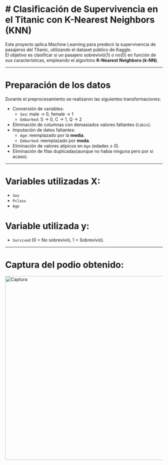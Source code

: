 # # Clasificación de Supervivencia en el Titanic con K-Nearest Neighbors (KNN)

Este proyecto aplica Machine Learning para predecir la supervivencia de pasajeros del Titanic, utilizando el dataset público de Kaggle.  
El objetivo es clasificar si un pasajero sobrevivió(1) o no(0) en función de sus características, empleando el algoritmo **K-Nearest Neighbors (k-NN)**.

---

# Preparación de los datos
Durante el preprocesamiento se realizaron las siguientes transformaciones:

- Conversión de variables:
  - `Sex`: male → 0, female → 1  
  - `Embarked`: S → 0, C → 1, Q → 2  
- Eliminación de columnas con demasiados valores faltantes (`Cabin`).  
- Imputación de datos faltantes:
  - `Age`: reemplazado por la **media**.  
  - `Embarked`: reemplazado por **moda**.  
- Eliminación de valores atípicos en `Age` (edades ≤ 0).  
- Eliminación de filas duplicadas(aunque no habia ninguna pero por si acaso).

---

# Variables utilizadas X:
- `Sex`  
- `Pclass`  
- `Age`  

# Variable utilizada y:
- `Survived` (0 = No sobrevivió, 1 = Sobrevivió).  

---

# Captura del podio obtenido:
<img width="1089" height="588" alt="Captura" src="https://github.com/user-attachments/assets/2f2dc408-9a9f-4692-95d9-38435524aed1" />
